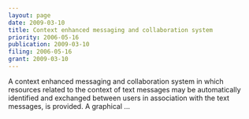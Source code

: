 ```yaml
---
layout: page
date: 2009-03-10
title: Context enhanced messaging and collaboration system
priority: 2006-05-16
publication: 2009-03-10
filing: 2006-05-16
grant: 2009-03-10
---
```

A context enhanced messaging and collaboration system in which resources related to the context of text messages may be automatically identified and exchanged between users in association with the text messages, is provided. A graphical …